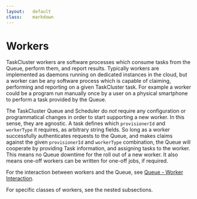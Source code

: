 ```yaml
---
layout:   default
class:    markdown
---
```

Workers
=======

TaskCluster workers are software processes which consume tasks from the Queue,
perform them, and report results. Typically workers are implemented as daemons
running on dedicated instances in the cloud, but a worker can be any software
process which is capable of claiming, performing and reporting on a given
TaskCluster task. For example a worker could be a program run manually once by
a user on a physical smartphone to perform a task provided by the Queue.

The TaskCluster Queue and Scheduler do _not_ require any configuration or
programmatical changes in order to start supporting a new worker. In this
sense, they are agnostic. A task defines which `provisionerId` and `workerType`
it requires, as arbitrary string fields. So long as a worker successfully
authenticates requests to the Queue, and makes claims against the given
`provisionerId` and `workerType` combination, the Queue will cooperate by
providing Task information, and assigning tasks to the worker. This means no
Queue downtime for the roll out of a new worker. It also means one-off workers
can be written for one-off jobs, if required.

For the interaction between workers and the Queue, see [Queue - Worker
Interaction](/manual/tasks/manual/tasks/worker-interaction/).

For specific classes of workers, see the nested subsections.
